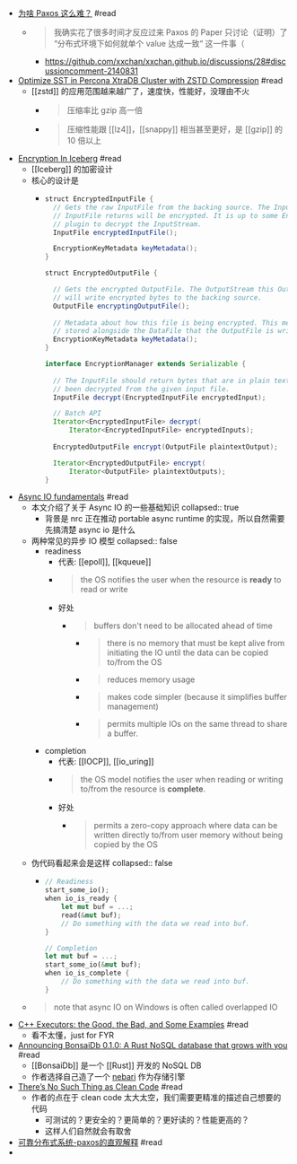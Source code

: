 - [为啥 Paxos 这么难？](https://xxchan.github.io/cs/2022/02/09/paxos-hard-zh.html) #read
	- > 我确实花了很多时间才反应过来 Paxos 的 Paper 只讨论（证明）了 “分布式环境下如何就单个 value 达成一致“ 这一件事（
		- https://github.com/xxchan/xxchan.github.io/discussions/28#discussioncomment-2140831
- [Optimize SST in Percona XtraDB Cluster with ZSTD Compression](https://www.percona.com/blog/optimize-sst-in-percona-xtradb-cluster-with-zstd-compression/) #read
	- [[zstd]] 的应用范围越来越广了，速度快，性能好，没理由不火
		- > 压缩率比 gzip 高一倍
		- > 压缩性能跟 [[lz4]]，[[snappy]] 相当甚至更好，是 [[gzip]] 的 10 倍以上
- [Encryption In Iceberg](https://docs.google.com/document/d/1LptmFB7az2rLnou27QK_KKHgjcA5vKza0dWj4h8fkno/edit#heading=h.c0uazu1x5v7n) #read
	- [[Iceberg]] 的加密设计
	- 核心的设计是
		- ```java
		  struct EncryptedInputFile {
		    // Gets the raw InputFile from the backing source. The InputStream this 
		    // InputFile returns will be encrypted. It is up to some EncryptionManager
		    // plugin to decrypt the InputStream.
		    InputFile encryptedInputFile();
		  
		    EncryptionKeyMetadata keyMetadata();
		  }
		  
		  struct EncryptedOutputFile {
		  
		    // Gets the encrypted OutputFile. The OutputStream this OutputFile returns  
		    // will write encrypted bytes to the backing source.
		    OutputFile encryptingOutputFile();
		    
		    // Metadata about how this file is being encrypted. This metadata will be 
		    // stored alongside the DataFile that the OutputFile is writing to.
		    EncryptionKeyMetadata keyMetadata();
		  }
		  
		  interface EncryptionManager extends Serializable {
		    
		    // The InputFile should return bytes that are in plain text, i.e., that have 
		    // been decrypted from the given input file.
		    InputFile decrypt(EncryptedInputFile encryptedInput);
		  
		    // Batch API
		    Iterator<EncryptedInputFile> decrypt(
		        Iterator<EncryptedInputFile> encryptedInputs);
		    
		    EncryptedOutputFile encrypt(OutputFile plaintextOutput);
		  
		    Iterator<EncryptedOutputFile> encrypt(
		        Iterator<OutputFile> plaintextOutputs);
		  }
		  
		  ```
- [Async IO fundamentals](https://www.ncameron.org/blog/async-io-fundamentals/) #read
	- 本文介绍了关于 Async IO 的一些基础知识
	  collapsed:: true
		- 背景是 nrc 正在推动 portable async runtime 的实现，所以自然需要先搞清楚 async io 是什么
	- 两种常见的异步 IO 模型
	  collapsed:: false
		- readiness
			- 代表: [[epoll]], [[kqueue]]
			- > the OS notifies the user when the resource is **ready** to read or write
			- 好处
				- > buffers don't need to be allocated ahead of time
					- > there is no memory that must be kept alive from initiating the IO until the data can be copied to/from the OS
					- > reduces memory usage
					- > makes code simpler (because it simplifies buffer management)
					- > permits multiple IOs on the same thread to share a buffer.
		- completion
			- 代表: [[IOCP]], [[io_uring]]
			- > the OS model notifies the user when reading or writing to/from the resource is **complete**.
			- 好处
				- > permits a zero-copy approach where data can be written directly to/from user memory without being copied by the OS
	- 伪代码看起来会是这样
	  collapsed:: false
		- ```rust
		  // Readiness
		  start_some_io();
		  when io_is_ready {
		      let mut buf = ...;
		      read(&mut buf);
		      // Do something with the data we read into buf.
		  }
		  
		  // Completion
		  let mut buf = ...;
		  start_some_io(&mut buf);
		  when io_is_complete {
		      // Do something with the data we read into buf.
		  }
		  ```
	- > note that async IO on Windows is often called overlapped IO
- [C++ Executors: the Good, the Bad, and Some Examples](https://accu.org/journals/overload/29/164/teodorescu/) #read
	- 看不太懂，just for FYR
- [Announcing BonsaiDb 0.1.0: A Rust NoSQL database that grows with you](https://bonsaidb.io/blog/announcing-bonsaidb-alpha/) #read
	- [[BonsaiDb]] 是一个 [[Rust]] 开发的 NoSQL DB
	- 作者选择自己造了一个 [nebari](https://github.com/khonsulabs/nebari) 作为存储引擎
- [There’s No Such Thing as Clean Code](https://www.steveonstuff.com/2022/01/27/no-such-thing-as-clean-code) #read
	- 作者的点在于 clean code 太大太空，我们需要更精准的描述自己想要的代码
		- 可测试的？更安全的？更简单的？更好读的？性能更高的？
		- 这样人们自然就会有取舍
- [可靠分布式系统-paxos的直观解释](https://blog.openacid.com/algo/paxos/) #read
-